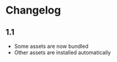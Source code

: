 Changelog
=========

1.1
---
* Some assets are now bundled
* Other assets are installed automatically
